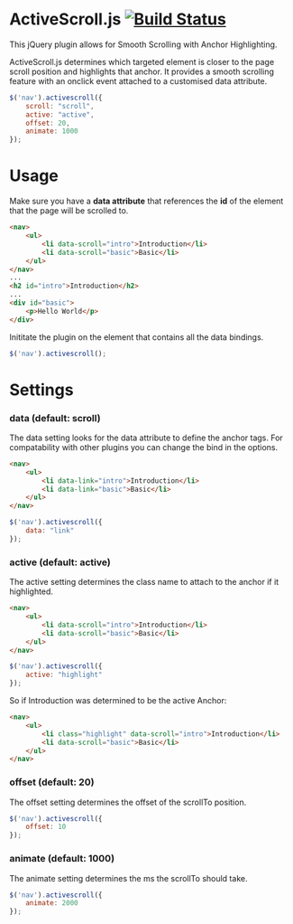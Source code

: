 # ActiveScroll.js [![Build Status](https://travis-ci.org/cloudratha/active-scroll-js.svg?branch=master)](https://travis-ci.org/cloudratha/active-scroll-js)

This jQuery plugin allows for Smooth Scrolling with Anchor Highlighting.

ActiveScroll.js determines which targeted element is closer to the page scroll position and highlights that anchor.
It provides a smooth scrolling feature with an onclick event attached to a customised data attribute.

```js
$('nav').activescroll({
    scroll: "scroll",
    active: "active",
    offset: 20,
    animate: 1000
});
```

# Usage

Make sure you have a **data attribute** that references the **id** of the element that the page will be scrolled to.
```html
<nav>
    <ul>
        <li data-scroll="intro">Introduction</li>
        <li data-scroll="basic">Basic</li>
    </ul>
</nav>
...
<h2 id="intro">Introduction</h2>
...
<div id="basic">
    <p>Hello World</p>
</div>
```
Inititate the plugin on the element that contains all the data bindings.
```js
$('nav').activescroll();
```
# Settings
### data (default: scroll)
The data setting looks for the data attribute to define the anchor tags. For compatability with other plugins you can change the bind in the options.
```html
<nav>
    <ul>
        <li data-link="intro">Introduction</li>
        <li data-link="basic">Basic</li>
    </ul>
</nav>
```
```js
$('nav').activescroll({
    data: "link"
});
```
### active (default: active)
The active setting determines the class name to attach to the anchor if it highlighted.
```html
<nav>
    <ul>
        <li data-scroll="intro">Introduction</li>
        <li data-scroll="basic">Basic</li>
    </ul>
</nav>
```
```js
$('nav').activescroll({
    active: "highlight"
});
```
So if Introduction was determined to be the active Anchor:
```html
<nav>
    <ul>
        <li class="highlight" data-scroll="intro">Introduction</li>
        <li data-scroll="basic">Basic</li>
    </ul>
</nav>
```
### offset (default: 20)
The offset setting determines the offset of the scrollTo position.
```js
$('nav').activescroll({
    offset: 10
});
```
### animate (default: 1000)
The animate setting determines the ms the scrollTo should take.
```js
$('nav').activescroll({
    animate: 2000
});
```
